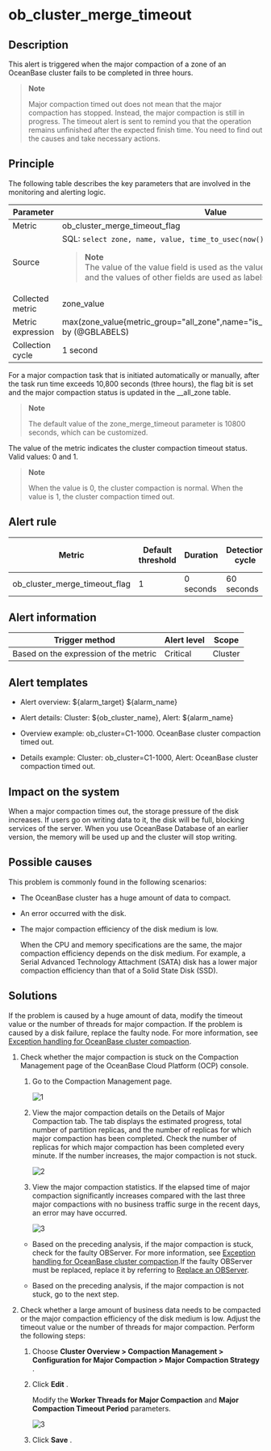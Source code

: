ob_cluster_merge_timeout
=============================================

**Description**
------------------------------------

This alert is triggered when the major compaction of a zone of an OceanBase cluster fails to be completed in three hours.

> **Note**
>
> Major compaction timed out does not mean that the major compaction has stopped. Instead, the major compaction is still in progress. The timeout alert is sent to remind you that the operation remains unfinished after the expected finish time. You need to find out the causes and take necessary actions.

Principle
------------------------------

The following table describes the key parameters that are involved in the monitoring and alerting logic.

|     Parameter     |                                                                                                                                          Value                                                                                                                                           |
|-------------------|------------------------------------------------------------------------------------------------------------------------------------------------------------------------------------------------------------------------------------------------------------------------------------------|
| Metric            | ob_cluster_merge_timeout_flag                                                                                                                                                                                                                                                            |
| Source            | SQL:  ```select zone, name, value, time_to_usec(now()) from __all_zone;```  <blockquote>**Note**</br>The value of the value field is used as the value of the zone_value metric, and the values of other fields are used as labels. </blockquote>|
| Collected metric  | zone_value                                                                                                                                                                                                                                                                               |
| Metric expression | max(zone_value{metric_group="all_zone",name="is_merge_timeout",@LABELS}) by (@GBLABELS)                                                                                                                                                                                                  |
| Collection cycle  | 1 second                                                                                                                                                                                                                                                                                 |

For a major compaction task that is initiated automatically or manually, after the task run time exceeds 10,800 seconds (three hours), the flag bit is set and the major compaction status is updated in the __all_zone table.

> **Note**
>
> The default value of the zone_merge_timeout parameter is 10800 seconds, which can be customized.

The value of the metric indicates the cluster compaction timeout status. Valid values: 0 and 1.

> **Note**
>
> When the value is 0, the cluster compaction is normal. When the value is 1, the cluster compaction timed out.

**Alert rule**
-----------------------------------

|            Metric             | Default threshold | Duration  | Detection cycle | Time before clearance |
|-------------------------------|-------------------|-----------|-----------------|-----------------------|
| ob_cluster_merge_timeout_flag | 1                 | 0 seconds | 60 seconds      | 5 minutes             |

**Alert information**
------------------------------------------

|            Trigger method             | Alert level |  Scope  |
|---------------------------------------|-------------|---------|
| Based on the expression of the metric | Critical    | Cluster |

**Alert templates**
----------------------------------------

* Alert overview: \${alarm_target} \${alarm_name}

* Alert details: Cluster: \${ob_cluster_name}, Alert: \${alarm_name}

* Overview example: ob_cluster=C1-1000. OceanBase cluster compaction timed out.

* Details example: Cluster: ob_cluster=C1-1000, Alert: OceanBase cluster compaction timed out.

**Impact on the system**
---------------------------------------------

When a major compaction times out, the storage pressure of the disk increases. If users go on writing data to it, the disk will be full, blocking services of the server. When you use OceanBase Database of an earlier version, the memory will be used up and the cluster will stop writing.

**Possible causes**
----------------------------------------

This problem is commonly found in the following scenarios:

* The OceanBase cluster has a huge amount of data to compact.

* An error occurred with the disk.

* The major compaction efficiency of the disk medium is low.

  When the CPU and memory specifications are the same, the major compaction efficiency depends on the disk medium. For example, a Serial Advanced Technology Attachment (SATA) disk has a lower major compaction efficiency than that of a Solid State Disk (SSD).
  
**Solutions**
----------------------------------

If the problem is caused by a huge amount of data, modify the timeout value or the number of threads for major compaction. If the problem is caused by a disk failure, replace the faulty node. For more information, see [Exception handling for OceanBase cluster compaction](../5.appendix/3.exception-handling-for-oceanbase-cluster-compaction.md).

1. Check whether the major compaction is stuck on the Compaction Management page of the OceanBase Cloud Platform (OCP) console.

   1. Go to the Compaction Management page.

      ![1](https://help-static-aliyun-doc.aliyuncs.com/assets/img/en-US/6815633561/p440426.png)

   2. View the major compaction details on the Details of Major Compaction tab. The tab displays the estimated progress, total number of partition replicas, and the number of replicas for which major compaction has been completed. Check the number of replicas for which major compaction has been completed every minute. If the number increases, the major compaction is not stuck.

      ![2](https://help-static-aliyun-doc.aliyuncs.com/assets/img/en-US/5815633561/p440427.png)

   3. View the major compaction statistics. If the elapsed time of major compaction significantly increases compared with the last three major compactions with no business traffic surge in the recent days, an error may have occurred.

      ![3](https://help-static-aliyun-doc.aliyuncs.com/assets/img/en-US/5815633561/p440430.png)

   * Based on the preceding analysis, if the major compaction is stuck, check for the faulty OBServer. For more information, see [Exception handling for OceanBase cluster compaction](../5.appendix/3.exception-handling-for-oceanbase-cluster-compaction.md).If the faulty OBServer must be replaced, replace it by referring to [Replace an OBServer](../../4.user-guide-2/4.cluster-features/2.basic-operations/7.manage-observer/5.replace-observer.md).

   * Based on the preceding analysis, if the major compaction is not stuck, go to the next step.

2. Check whether a large amount of business data needs to be compacted or the major compaction efficiency of the disk medium is low. Adjust the timeout value or the number of threads for major compaction. Perform the following steps:

   1. Choose **Cluster Overview \> Compaction Management \> Configuration for Major Compaction \> Major Compaction Strategy** .

   2. Click **Edit** .

      Modify the **Worker Threads for Major Compaction** and **Major Compaction Timeout Period** parameters.

      ![3](https://help-static-aliyun-doc.aliyuncs.com/assets/img/en-US/5815633561/p440463.png)

   3. Click **Save** .
